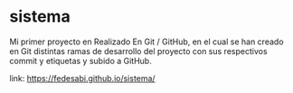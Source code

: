 # sistema
Mi primer proyecto en Realizado En Git / GitHub, en el cual se han creado en Git distintas ramas de desarrollo del proyecto con sus respectivos commit y etiquetas y subido a GitHub.

link:  https://fedesabi.github.io/sistema/
